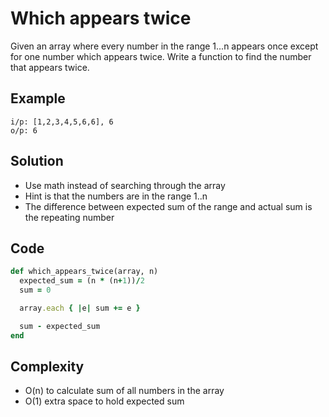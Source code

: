 # Which appears twice
Given an array where every number in the range 1...n appears once except for one number which appears twice. Write a function to find the number that appears twice.

## Example
```
i/p: [1,2,3,4,5,6,6], 6
o/p: 6
```

## Solution
- Use math instead of searching through the array
- Hint is that the numbers are in the range 1..n
- The difference between expected sum of the range and actual sum is the repeating number

## Code
```ruby
def which_appears_twice(array, n)
  expected_sum = (n * (n+1))/2
  sum = 0

  array.each { |e| sum += e }

  sum - expected_sum
end
```

## Complexity
- O(n) to calculate sum of all numbers in the array
- O(1) extra space to hold expected sum
